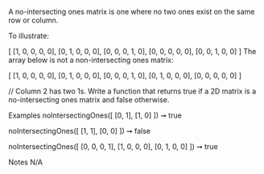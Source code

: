 A no-intersecting ones matrix is one where no two ones exist on the same row or column.

To illustrate:

[
  [1, 0, 0, 0, 0],
  [0, 1, 0, 0, 0],
  [0, 0, 0, 1, 0],
  [0, 0, 0, 0, 0],
  [0, 0, 1, 0, 0]
]
The array below is not a non-intersecting ones matrix:

[
  [1, 0, 0, 0, 0],
  [0, 1, 0, 0, 0],
  [0, 0, 0, 1, 0],
  [0, 1, 0, 0, 0],
  [0, 0, 0, 0, 0]
]

// Column 2 has two 1s.
Write a function that returns true if a 2D matrix is a no-intersecting ones matrix and false otherwise.

Examples
noIntersectingOnes([
  [0, 1],
  [1, 0]
]) ➞ true

noIntersectingOnes([
  [1, 1],
  [0, 0]
]) ➞ false

noIntersectingOnes([
  [0, 0, 0, 1],
  [1, 0, 0, 0],
  [0, 1, 0, 0]
]) ➞ true

Notes
N/A